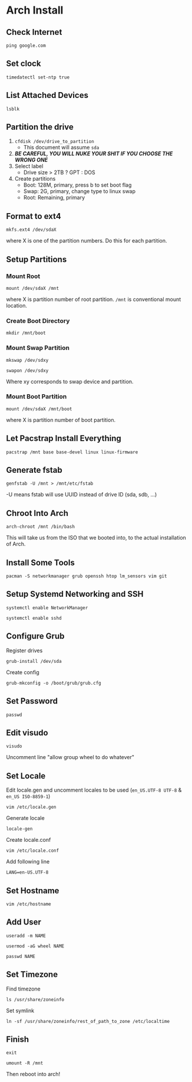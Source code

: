 # Arch Install

## Check Internet

`ping google.com`

## Set clock

`timedatectl set-ntp true`

## List Attached Devices

`lsblk`

## Partition the drive

1. `cfdisk /dev/drive_to_partition`
    * This document will assume `sda`
2. ***BE CAREFUL, YOU WILL NUKE YOUR SHIT IF YOU CHOOSE THE WRONG ONE***
3. Select label
    * Drive size > 2TB ? GPT : DOS
5. Create partitions
    * Boot: 128M, primary, press b to set boot flag
    * Swap: 2G, primary, change type to linux swap
    * Root: Remaining, primary

## Format to ext4

`mkfs.ext4 /dev/sdaX` 

where X is one of the partition numbers. Do this for each partition.

## Setup Partitions

### Mount Root

`mount /dev/sdaX /mnt`

where X is partition number of root partition. `/mnt` is conventional mount location.

### Create Boot Directory

`mkdir /mnt/boot`

### Mount Swap Partition

`mkswap /dev/sdxy`

`swapon /dev/sdxy`

Where xy corresponds to swap device and partition.

### Mount Boot Partition

`mount /dev/sdaX /mnt/boot`

where X is partition number of boot partition.

## Let Pacstrap Install Everything

`pacstrap /mnt base base-devel linux linux-firmware`

## Generate fstab

`genfstab -U /mnt > /mnt/etc/fstab`

-U means fstab will use UUID instead of drive ID (sda, sdb, ...)

## Chroot Into Arch

`arch-chroot /mnt /bin/bash`

This will take us from the ISO that we booted into, to the actual installation of Arch.

## Install Some Tools

`pacman -S networkmanager grub openssh htop lm_sensors vim git`

## Setup Systemd Networking and SSH

`systemctl enable NetworkManager`

`systemctl enable sshd`

## Configure Grub

Register drives

`grub-install /dev/sda`

Create config

`grub-mkconfig -o /boot/grub/grub.cfg`

## Set Password

`passwd`

## Edit visudo

`visudo`

Uncomment line "allow group wheel to do whatever"

## Set Locale

Edit locale.gen and uncomment locales to be used (`en_US.UTF-8 UTF-8` & `en_US ISO-8859-1`)

`vim /etc/locale.gen`

Generate locale

`locale-gen`

Create locale.conf

`vim /etc/locale.conf`

Add following line

`LANG=en-US.UTF-8`

## Set Hostname

`vim /etc/hostname`

## Add User

`useradd -m NAME`

`usermod -aG wheel NAME`

`passwd NAME`

## Set Timezone

Find timezone

`ls /usr/share/zoneinfo`

Set symlink

`ln -sf /usr/share/zoneinfo/rest_of_path_to_zone /etc/localtime`

## Finish

`exit`

`umount -R /mnt`

Then reboot into arch!
